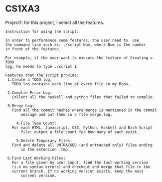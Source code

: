 # CS1XA3

Project1:
	for this project, I select all the features.
	
	Instruction for using the script:
	
	In order to performance some features, the user need to  use 
	the command line such as: ./script Num, where Num is the number 
	in front of the features.

	For example, if the user want to execute the feature of Creating a TODO
	log, he needs to type ./script 1
	
	Features that the script provide: 
	 1.Create a TODO log:
	   TODO	log contains each line of every file in my Repo.

	 2.Complie Error Log:
	   Collect all the haskell and python files that failed to complie.

	 3.Merge Log:
	   Find all the commit hashes where merge is mentioned in the commit
           message and put them in a file merge.log.
  
         4.File Type Count:
	   For each HTML, Javascript, CSS, Python, Haskell and Bash Script 
           file: output a file count for how many of each exist.  

         5.Delete Temporary Files:
	   Find and delete all UNTRACKED (and untracked only) files ending 
           in the extension .tmp.
	
	 6.Find Last Working Files:
	   For a file given by user input, find the last working version 
	   (i.e no syntax errors) and checkout and merge that file to the 
	   current branch. If no working version exists, keep the most 
           current version.
	   
